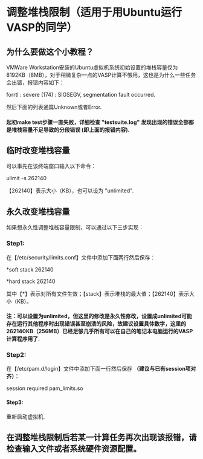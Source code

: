# 调整堆栈限制（适用于用Ubuntu运行VASP的同学）

## 为什么要做这个小教程？
VMWare Workstation安装的Ubuntu虚拟机系统初始设置的堆栈容量仅为8192KB（8MB），对于稍微复杂一点的VASP计算不够用，这也是为什么一些任务会出错，报错内容如下：

forrtl : severe (174) : SIGSEGV, segmentation fault occurred. 

然后下面的列表通篇Unknown或者Error. 

#### 起初make test步骤一直失败，详细检查 "testsuite.log" 发现出现的错误全部都是堆栈容量不足导致的分段错误 (即上面的报错内容). 

## 临时改变堆栈容量

可以事先在该终端窗口输入以下命令：

ulimit -s 262140

【262140】表示大小（KB），也可以设为 "unlimited". 

## 永久改变堆栈容量

如果想永久性调整堆栈容量限制，可以通过以下三步实现：

### Step1:

在【/etc/security/limits.conf】文件中添加下面两行然后保存：

*soft stack 262140

*hard stack 262140

其中【*】表示对所有文件生效；【stack】表示堆栈的最大值；【262140】表示大小（KB）。

#### 注：可以设置为unlimited，但这里的修改是永久性修改，设置成unlimited可能存在运行其他程序时出现错误甚至崩溃的风险，故建议设置具体数字，这里的262140KB（256MB）已经足够几乎所有可以在自己的笔记本电脑运行的VASP计算程序用了. 


### Step2:

在【/etc/pam.d/login】文件中添加下面一行然后保存 **（建议与已有session项对齐）**：

session required pam_limits.so


#### Step3:

重新启动虚拟机.

## 在调整堆栈限制后若某一计算任务再次出现该报错，请检查输入文件或者系统硬件资源配置。

